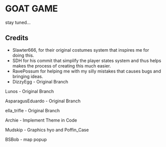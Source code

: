 # GOAT GAME

stay tuned...

## Credits

- Slawter666, for their original costumes system that inspires me for doing this. 
- SDH for his commit that simplify the player states system and thus helps makes the process of creating this much easier.
- RavePossum for helping me with my silly mistakes that causes bugs and bringing ideas.
- DizzyEgg - Original Branch

Lunos - Original Branch

AsparagusEduardo - Original Branch

ella_trifle - Original Branch

Archie - Implement Theme in Code

Mudskip - Graphics  hyo and Poffin_Case

BSBob - map popup